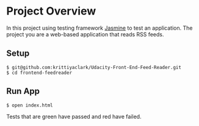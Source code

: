 # Project Overview

In this project using testing framework [Jasmine](http://jasmine.github.io/) to test an application. The project you are a web-based application that reads RSS feeds.


## Setup

```
$ git@github.com:krittiyaclark/Udacity-Front-End-Feed-Reader.git
$ cd frontend-feedreader
```

## Run App

```
$ open index.html
```

Tests that are green have passed and red have failed.

